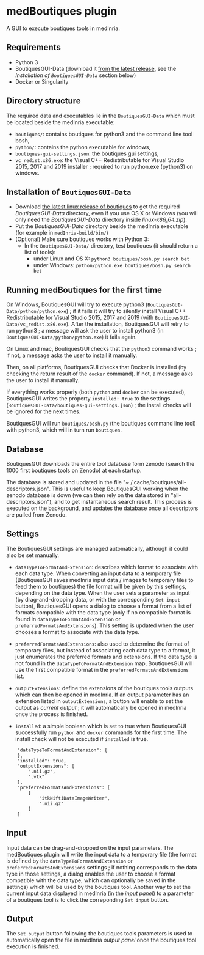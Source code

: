 # medBoutiques plugin

A GUI to execute boutiques tools in medInria.

## Requirements

 - Python 3
 - BoutiquesGUI-Data (download it [from the latest release](https://github.com/fli-iam/medinria-boutiques/releases), see the *Installation of `BoutiquesGUI-Data`* section below)
 - Docker or Singularity

## Directory structure

The required data and executables lie in the `BoutiquesGUI-Data` which must be located beside the medInria executable:

 - `boutiques/`: contains boutiques for python3 and the command line tool bosh,
 - `python/`: contains the python executable for windows,
 - `boutiques-gui-settings.json`: the boutiques gui settings,
 - `vc_redist.x86.exe`: the Visual C++ Redistributable for Visual Studio 2015, 2017 and 2019 installer ; required to run python.exe (python3) on windows. 

## Installation of `BoutiquesGUI-Data`

 - Download [the latest linux release of boutiques](https://github.com/fli-iam/medinria-boutiques/releases) to get the required *BoutiquesGUI-Data* directory, even if you use OS X or Windows (you will only need the *BoutiquesGUI-Data* directory inside *linux-x86_64.zip*).
 - Put the *BoutiquesGUI-Data* directory  beside the medInria executable (for example in `medInria-build/bin/`)
 - (Optional) Make sure boutiques works with Python 3:
   - In the `BoutiquesGUI-Data/` directory, test boutiques (it should return a list of tools): 
     - under Linux and OS X: `python3 boutiques/bosh.py search bet`
     - under Windows: `python/python.exe boutiques/bosh.py search bet`

## Running medBoutiques for the first time

On Windows, BoutiquesGUI will try to execute python3 (`BoutiquesGUI-Data/python/python.exe`) ; if it fails it will try to silently install Visual C++ Redistributable for Visual Studio 2015, 2017 and 2019 (with `BoutiquesGUI-Data/vc_redist.x86.exe`). After the installation, BoutiquesGUI will retry to run python3 ; a message will ask the user to install python3 (in `BoutiquesGUI-Data/python/python.exe`) it fails again.

On Linux and mac, BoutiquesGUI checks that the `python3` command works ; if not, a message asks the user to install it manually.

Then, on all platforms, BoutiquesGUI checks that Docker is installed (by checking the return result of the `docker` command). If not, a message asks the user to install it manually. 

If everything works properly (both `python` and `docker` can be executed), BoutiquesGUI writes the property `installed: true` to the settings (`BoutiquesGUI-Data/boutiques-gui-settings.json`) ; the install checks will be ignored for the next times.

BoutiquesGUI will run `boutiques/bosh.py` (the boutiques command line tool) with python3, which will in turn run `boutiques`.

## Database

BoutiquesGUI downloads the entire tool database form zenodo (search the 1000 first boutiques tools on Zenodo) at each startup.

The database is stored and updated in the file "~ /.cache/boutiques/all-descriptors.json".
This is useful to keep BoutiquesGUI working when the zenodo database is down (we can then rely on the data stored in "all-descriptors.json"), and to get instantaneous search result.
This process is executed on the background, and updates the database once all descriptors are pulled from Zenodo.

## Settings

The BoutiquesGUI settings are managed automatically, although it could also be set manually.

 - `dataTypeToFormatAndExtension`: describes which format to associate with each data type. When converting an input data to a temporary file (BoutiquesGUI saves medInria input data / images to temporary files to feed them to boutiques) the file format will be given by this settings, depending on the data type. When the user sets a parameter as input (by drag-and-dropping data, or with the corresponding `Set input` button), BoutiquesGUI opens a dialog to choose a format from a list of formats compatible with the data type (only if no compatible format is found in `dataTypeToFormatAndExtension` or `preferredFormatsAndExtensions`). This setting is updated when the user chooses a format to associate with the data type. 

 - `preferredFormatsAndExtensions`: also used to determine the format of temporary files, but instead of associating each data type to a format, it just enumerates the preferred formats and extensions. If the data type is not found in the `dataTypeToFormatAndExtension` map, BoutiquesGUI will use the first compatible format in the `preferredFormatsAndExtensions` list.

 - `outputExtensions`: define the extensions of the boutiques tools outputs which can then be opened in medInria. If an output parameter has an extension listed in `outputExtensions`, a button will enable to set the output as *current output* ; it will automatically be opened in medInria once the process is finished.

  - `installed`: a simple boolean which is set to true when BoutiquesGUI successfully run `python` and `docker` commands for the first time. The install check will not be executed if `installed` is true.

```
    "dataTypeToFormatAndExtension": {
    },
    "installed": true,
    "outputExtensions": [
        ".nii.gz",
        ".vtk"
    ],
    "preferredFormatsAndExtensions": [
        [
            "itkNiftiDataImageWriter",
            ".nii.gz"
        ]
    ]
```

## Input

Input data can be drag-and-dropped on the input parameters. The medBoutiques plugin will write the input data to a temporary file (the format is defined by the `dataTypeToFormatAndExtension` or `preferredFormatsAndExtensions` settings ; if nothing corresponds to the data type in those settings, a dialog enables the user to choose a format compatible with the data type, which can optionally be saved in the settings) which will be used by the boutiques tool.
Another way to set the current input data displayed in medInria (in the *input panel*) to a parameter of a boutiques tool is to click the correponding `Set input` button.

## Output

The `Set output` button following the boutiques tools parameters is used to automatically open the file in medInria *output panel* once the boutiques tool execution is finished. 
